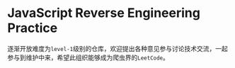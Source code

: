 # JavaScript Reverse Engineering Practice



逐渐开放难度为`level-1`级别的仓库，欢迎提出各种意见参与讨论技术交流，一起参与到维护中来，希望此组织能够成为爬虫界的`LeetCode`。







